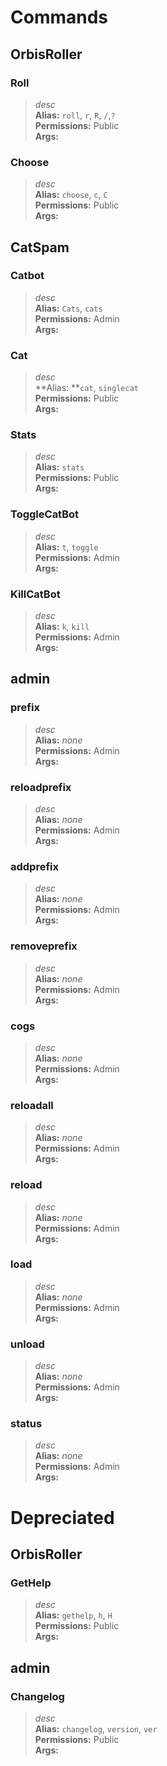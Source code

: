 # Commands

## OrbisRoller

### Roll 
> *desc*  
> **Alias:** `roll`, `r`, `R`, `/`,`?`  
> **Permissions:** Public  
> **Args:**  

### Choose 
> *desc*  
> **Alias:** `choose`, `c`, `C`  
> **Permissions:** Public  
> **Args:**  

## CatSpam

### Catbot 
> *desc*  
> **Alias:** `Cats`, `cats`  
> **Permissions:** Admin  
> **Args:**  

### Cat 
> *desc*  
> **Alias: **`cat`, `singlecat`  
> **Permissions:** Public  
> **Args:**  

### Stats 
> *desc*  
> **Alias:** `stats`  
> **Permissions:** Public  
> **Args:**  

### ToggleCatBot 
> *desc*  
> **Alias:** `t`, `toggle`  
> **Permissions:** Admin  
> **Args:**  

### KillCatBot 
> *desc*  
> **Alias:** `k`, `kill`  
> **Permissions:** Admin  
> **Args:**  

## admin

### prefix
> *desc*  
> **Alias:** *none*  
> **Permissions:** Admin  
> **Args:**  

### reloadprefix
> *desc*  
> **Alias:** *none*  
> **Permissions:** Admin  
> **Args:**  

### addprefix
> *desc*  
> **Alias:** *none*  
> **Permissions:** Admin  
> **Args:**  

### removeprefix
> *desc*  
> **Alias:** *none*  
> **Permissions:** Admin  
> **Args:**  

### cogs
> *desc*  
> **Alias:** *none*  
> **Permissions:** Admin  
> **Args:**  

### reloadall
> *desc*  
> **Alias:** *none*  
> **Permissions:** Admin  
> **Args:**  

### reload
> *desc*  
> **Alias:** *none*  
> **Permissions:** Admin  
> **Args:**  

### load
> *desc*  
> **Alias:** *none*  
> **Permissions:** Admin  
> **Args:**  

### unload
> *desc*  
> **Alias:** *none*  
> **Permissions:** Admin  
> **Args:**  

### status
> *desc*  
> **Alias:** *none*    
> **Permissions:** Admin  
> **Args:**  

# Depreciated


## OrbisRoller

### GetHelp
> *desc*  
> **Alias:** `gethelp`, `h`, `H`  
> **Permissions:** Public  
> **Args:**  

## admin

### Changelog
> *desc*  
> **Alias:** `changelog`, `version`, `ver`  
> **Permissions:** Public  
> **Args:**  
